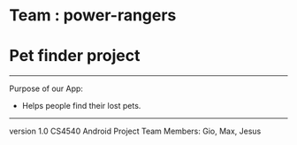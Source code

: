 # Team : power-rangers
# Pet finder project
 -------
Purpose of our App:
* Helps people find their lost pets.
    



-------
version 1.0
CS4540 Android Project
Team Members: Gio, Max, Jesus


